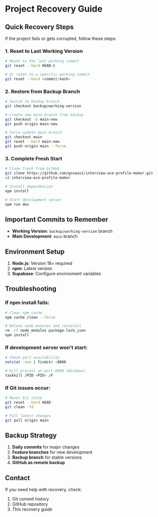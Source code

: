 # Project Recovery Guide

## Quick Recovery Steps

If the project fails or gets corrupted, follow these steps:

### 1. Reset to Last Working Version
```bash
# Reset to the last working commit
git reset --hard HEAD~1

# Or reset to a specific working commit
git reset --hard <commit-hash>
```

### 2. Restore from Backup Branch
```bash
# Switch to backup branch
git checkout backup/working-version

# Create new main branch from backup
git checkout -b main-new
git push origin main-new

# Force update main branch
git checkout main
git reset --hard main-new
git push origin main --force
```

### 3. Complete Fresh Start
```bash
# Clone fresh from GitHub
git clone https://github.com/gosaas1/interview-ace-profile-maker.git
cd interview-ace-profile-maker

# Install dependencies
npm install

# Start development server
npm run dev
```

## Important Commits to Remember

- **Working Version**: `backup/working-version` branch
- **Main Development**: `main` branch

## Environment Setup

1. **Node.js**: Version 18+ required
2. **npm**: Latest version
3. **Supabase**: Configure environment variables

## Troubleshooting

### If npm install fails:
```bash
# Clear npm cache
npm cache clean --force

# Delete node_modules and reinstall
rm -rf node_modules package-lock.json
npm install
```

### If development server won't start:
```bash
# Check port availability
netstat -ano | findstr :8080

# Kill process on port 8080 (Windows)
taskkill /PID <PID> /F
```

### If Git issues occur:
```bash
# Reset Git state
git reset --hard HEAD
git clean -fd

# Pull latest changes
git pull origin main
```

## Backup Strategy

1. **Daily commits** for major changes
2. **Feature branches** for new development
3. **Backup branch** for stable versions
4. **GitHub as remote backup**

## Contact

If you need help with recovery, check:
1. Git commit history
2. GitHub repository
3. This recovery guide 